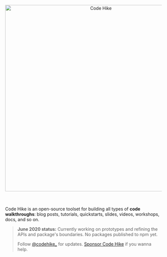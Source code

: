 <div align="center">
<br/>
<a href="https://codehike.org/">
<img alt="Code Hike" src="https://user-images.githubusercontent.com/1911623/84699147-674e6e00-af27-11ea-947a-a9362715f78d.png" width="600" />
</a>
<br/>
</div>
<br/>
<br/>


Code Hike is an open-source toolset for building all types of **code walkthroughs**: blog posts, tutorials, quickstarts, slides, videos, workshops, docs, and so on.

> **June 2020 status:** Currently working on prototypes and refining the APIs and package's boundaries. No packages published to npm yet. 
>
> Follow [@codehike_](https://twitter.com/codehike_) for updates. [Sponsor Code Hike](https://github.com/sponsors/code-hike) if you wanna help.
